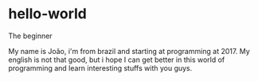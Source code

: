 # hello-world

The beginner

My name is João, i'm from brazil and starting at programming at 2017. My english is not that good, but i hope I can get better in this world of programming and learn interesting stuffs with you guys.
